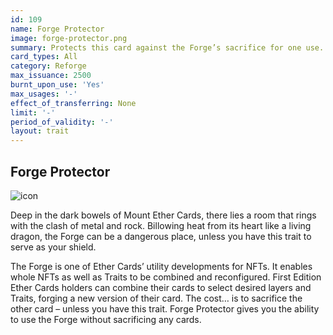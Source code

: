 ```yaml
---
id: 109
name: Forge Protector
image: forge-protector.png
summary: Protects this card against the Forge’s sacrifice for one use. When sacrificing this card in the Forge, it will not be destroyed and will remain in the cardholder’s wallet.
card_types: All
category: Reforge
max_issuance: 2500
burnt_upon_use: 'Yes'
max_usages: '-'
effect_of_transferring: None
limit: '-'
period_of_validity: '-'
layout: trait
---
```


## Forge Protector

![icon](/assets/images/trait-icons/{{page.image}})

Deep in the dark bowels of Mount Ether Cards, there lies a room that rings with the clash of metal and rock. Billowing heat from its heart like a living dragon, the Forge can be a dangerous place, unless you have this trait to serve as your shield.

The Forge is one of Ether Cards’ utility developments for NFTs. It enables whole NFTs as well as Traits to be combined and reconfigured. First Edition Ether Cards holders can combine their cards to select desired layers and Traits, forging a new version of their card. The cost… is to sacrifice the other card – unless you have this trait. Forge Protector gives you the ability to use the Forge without sacrificing any cards.
